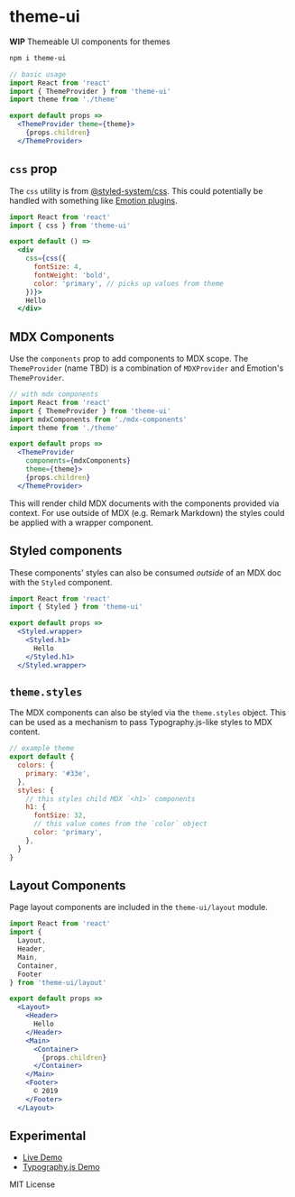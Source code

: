 
# theme-ui

**WIP** Themeable UI components for themes

```sh
npm i theme-ui
```

```jsx
// basic usage
import React from 'react'
import { ThemeProvider } from 'theme-ui'
import theme from './theme'

export default props =>
  <ThemeProvider theme={theme}>
    {props.children}
  </ThemeProvider>
```

## `css` prop

The `css` utility is from [@styled-system/css](https://styled-system.com/css/).
This could potentially be handled with something like [Emotion plugins](https://github.com/emotion-js/emotion/pull/1299).

```jsx
import React from 'react'
import { css } from 'theme-ui'

export default () =>
  <div
    css={css({
      fontSize: 4,
      fontWeight: 'bold',
      color: 'primary', // picks up values from theme
    })}>
    Hello
  </div>
```

## MDX Components

Use the `components` prop to add components to MDX scope.
The `ThemeProvider` (name TBD) is a combination of `MDXProvider` and Emotion's `ThemeProvider`.

```jsx
// with mdx components
import React from 'react'
import { ThemeProvider } from 'theme-ui'
import mdxComponents from './mdx-components'
import theme from './theme'

export default props =>
  <ThemeProvider
    components={mdxComponents}
    theme={theme}>
    {props.children}
  </ThemeProvider>
```

This will render child MDX documents with the components provided via context.
For use outside of MDX (e.g. Remark Markdown) the styles could be applied with a wrapper component.

## Styled components

These components' styles can also be consumed *outside* of an MDX doc with the `Styled` component.

```jsx
import React from 'react'
import { Styled } from 'theme-ui'

export default props =>
  <Styled.wrapper>
    <Styled.h1>
      Hello
    </Styled.h1>
  </Styled.wrapper>
```

## `theme.styles`

The MDX components can also be styled via the `theme.styles` object.
This can be used as a mechanism to pass Typography.js-like styles to MDX content.

```js
// example theme
export default {
  colors: {
    primary: '#33e',
  },
  styles: {
    // this styles child MDX `<h1>` components
    h1: {
      fontSize: 32,
      // this value comes from the `color` object
      color: 'primary',
    },
  }
}
```

## Layout Components

Page layout components are included in the `theme-ui/layout` module.

```jsx
import React from 'react'
import {
  Layout,
  Header,
  Main,
  Container,
  Footer
} from 'theme-ui/layout'

export default props =>
  <Layout>
    <Header>
      Hello
    </Header>
    <Main>
      <Container>
        {props.children}
      </Container>
    </Main>
    <Footer>
      © 2019
    </Footer>
  </Layout>
```

## Experimental

- [Live Demo](https://theme-ui.now.sh/demo)
- [Typography.js Demo](https://theme-ui.now.sh/typography)

MIT License
